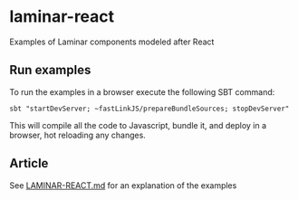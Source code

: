 # laminar-react

Examples of Laminar components modeled after React

## Run examples

To run the examples in a browser execute the following SBT command:

```shell
sbt "startDevServer; ~fastLinkJS/prepareBundleSources; stopDevServer"
```

This will compile all the code to Javascript, bundle it, and deploy in a browser, hot reloading any changes.

## Article

See [LAMINAR-REACT.md](LAMINAR-REACT.md) for an explanation of the examples
